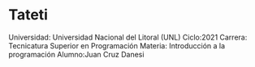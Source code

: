 # Tateti
Universidad: Universidad Nacional del Litoral (UNL)
Ciclo:2021
Carrera: Tecnicatura Superior en Programación
Materia: Introducción a la programación
Alumno:Juan Cruz Danesi


